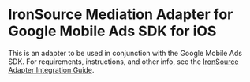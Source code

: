 # IronSource Mediation Adapter for Google Mobile Ads SDK for iOS

This is an adapter to be used in conjunction with the Google Mobile Ads SDK.
For requirements, instructions, and other info, see the
[IronSource Adapter Integration Guide](http://developers.ironsrc.com/ironsource-mobile/admob-mediation-integration-guide-ios/).


